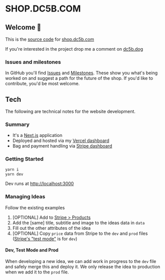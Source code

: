 # SHOP.DC5B.COM

## Welcome 👋

This is the [source code](https://en.wikipedia.org/wiki/Source_code) for [shop.dc5b.com](https://shop.dc5b.com)

If you're interested in the project drop me a comment on [dc5b.dog](https://dc5b.dog)

### Issues and milestones

In GitHub you'll find [Issues](https://github.com/LL782/DC5B-SHOP/issues) and [Milestones](https://github.com/LL782/DC5B-SHOP/milestones). These show you what's being worked on and suggest a path for the future of the shop. If you'd like to contribute, you'd be most welcome.

## Tech

The following are technical notes for the website development.

### Summary

- It's a [Next.js](https://nextjs.org/) application
- Deployed and hosted via my [Vercel dashboard](https://vercel.com/dashboard)
- Bag and payment handling via [Stripe dashboard](https://dashboard.stripe.com/dashboard)

### Getting Started

```bash
yarn i
yarn dev
```

Dev runs at [http://localhost:3000](http://localhost:3000)

### Managing Ideas

Follow the existing examples

1. \[OPTIONAL\] Add to [Stripe > Products](https://dashboard.stripe.com/products)
1. Add the \[same\] title, subtitle and image to the ideas data in `data`
1. Fill out the other attributes of the idea
1. \[OPTIONAL\] Copy `price` data from Stripe to the `dev` and `prod` files ([Stripe's "test mode"](https://dashboard.stripe.com/test/products) is for `dev`)

#### Dev, Test Mode and Prod

When developing a new idea, we can add work in progress to the `dev` file and safely merge this and deploy it. We only release the idea to production when we add it to the `prod` file.
